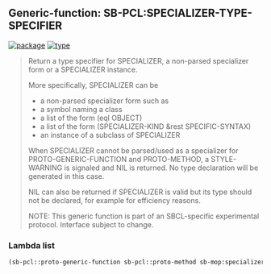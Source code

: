 ## Generic-function: SB-PCL:SPECIALIZER-TYPE-SPECIFIER
[![package](https://img.shields.io/badge/Package-SB--PCL-5f9ea0.svg?style=social&colorA=999999)](../) [![type](https://img.shields.io/badge/Type-Generic--Function-5f9ea0.svg?style=social&colorA=999999)](../#generic-function) 

> Return a type specifier for SPECIALIZER, a non-parsed specializer
> form or a SPECIALIZER instance.
> 
> More specifically, SPECIALIZER can be
> * a non-parsed specializer form such as
> * a symbol naming a class
> * a list of the form (eql OBJECT)
> * a list of the form (SPECIALIZER-KIND &rest SPECIFIC-SYNTAX)
> * an instance of a subclass of SPECIALIZER
> 
> When SPECIALIZER cannot be parsed/used as a specializer for
> PROTO-GENERIC-FUNCTION and PROTO-METHOD, a STYLE-WARNING is signaled
> and NIL is returned. No type declaration will be generated in this
> case.
> 
> NIL can also be returned if SPECIALIZER is valid but its type should
> not be declared, for example for efficiency reasons.
> 
> NOTE: This generic function is part of an SBCL-specific experimental
> protocol. Interface subject to change.

### Lambda list
```cl
(sb-pcl::proto-generic-function sb-pcl::proto-method sb-mop:specializer)
```
